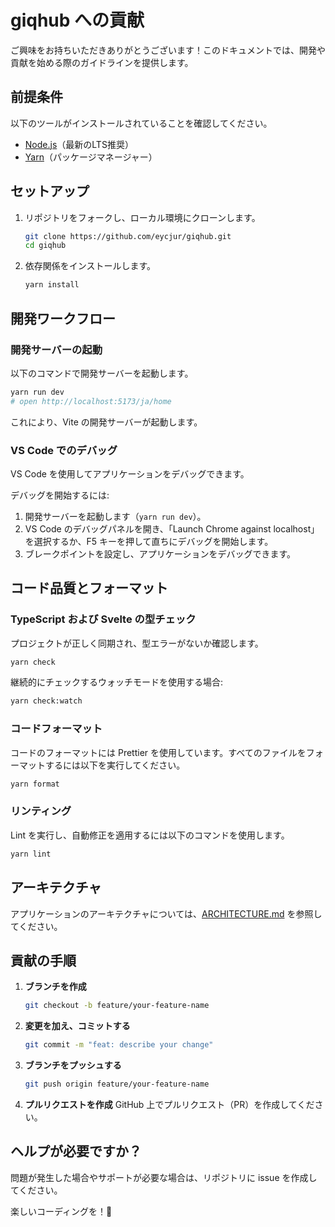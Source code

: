 # giqhub への貢献

ご興味をお持ちいただきありがとうございます！このドキュメントでは、開発や貢献を始める際のガイドラインを提供します。

## 前提条件

以下のツールがインストールされていることを確認してください。

- [Node.js](https://nodejs.org/)（最新のLTS推奨）
- [Yarn](https://yarnpkg.com/)（パッケージマネージャー）

## セットアップ

1. リポジトリをフォークし、ローカル環境にクローンします。

   ```sh
   git clone https://github.com/eycjur/giqhub.git
   cd giqhub
   ```

2. 依存関係をインストールします。
   ```sh
   yarn install
   ```

## 開発ワークフロー

### 開発サーバーの起動

以下のコマンドで開発サーバーを起動します。

```sh
yarn run dev
# open http://localhost:5173/ja/home
```

これにより、Vite の開発サーバーが起動します。

### VS Code でのデバッグ

VS Code を使用してアプリケーションをデバッグできます。

デバッグを開始するには:

1. 開発サーバーを起動します（`yarn run dev`）。
2. VS Code のデバッグパネルを開き、「Launch Chrome against localhost」を選択するか、F5 キーを押して直ちにデバッグを開始します。
3. ブレークポイントを設定し、アプリケーションをデバッグできます。

## コード品質とフォーマット

### TypeScript および Svelte の型チェック

プロジェクトが正しく同期され、型エラーがないか確認します。

```sh
yarn check
```

継続的にチェックするウォッチモードを使用する場合:

```sh
yarn check:watch
```

### コードフォーマット

コードのフォーマットには Prettier を使用しています。すべてのファイルをフォーマットするには以下を実行してください。

```sh
yarn format
```

### リンティング

Lint を実行し、自動修正を適用するには以下のコマンドを使用します。

```sh
yarn lint
```

## アーキテクチャ

アプリケーションのアーキテクチャについては、[ARCHITECTURE.md](ARCHITECTURE.md) を参照してください。

## 貢献の手順

1. **ブランチを作成**
   ```sh
   git checkout -b feature/your-feature-name
   ```
2. **変更を加え、コミットする**
   ```sh
   git commit -m "feat: describe your change"
   ```
3. **ブランチをプッシュする**
   ```sh
   git push origin feature/your-feature-name
   ```
4. **プルリクエストを作成**
   GitHub 上でプルリクエスト（PR）を作成してください。

## ヘルプが必要ですか？

問題が発生した場合やサポートが必要な場合は、リポジトリに issue を作成してください。

楽しいコーディングを！🚀
